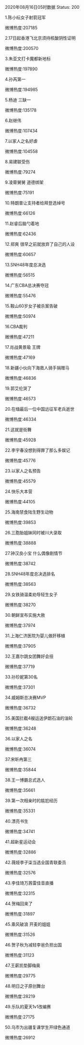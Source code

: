 2020年08月16日05时数据
Status: 200

1.陈小纭女子射箭冠军

微博热度:207185

2.17日起香港飞北京须持核酸阴性证明

微博热度:200570

3.朱亚文打卡魔都新地标

微博热度:197890

4.孙芮第一

微博热度:194985

5.杨迪 三缺一

微博热度:135178

6.赵继伟

微博热度:107434

7.以家人之名好虐

微博热度:104558

8.易建联受伤

微博热度:79274

9.凌霄舅舅 道德绑架

微博热度:75191

10.特朗普让支持者给拜登选绰号

微博热度:66126

11.赵睿后脑勺着地

微博热度:62436

12.郑爽 很早之前就放弃了自己的人设

微博热度:60657

13.SNH48年度总决选

微博热度:56515

14.广东CBA总决赛夺冠

微博热度:55476

15.鞍山60岁女子被杀案告破

微博热度:50974

16.CBA裁判

微博热度:47211

17.肖战黄景瑜 王牌

微博热度:47169

18.新疆小伙向下海救人骑手捐赠马

微博热度:46836

19.郭艾伦哭了

微博热度:46573

20.在缅最后一位中国远征军老兵逝世

微博热度:46334

21.这就是街舞

微博热度:45928

22.李宇春没想到得罪了那么多娱记

微博热度:45776

23.以家人之名预告

微博热度:45579

24.快乐大本营

微博热度:44105

25.海南禁食陆生野生动物

微博热度:39853

26.三胞胎姐妹同时被川大录取

微博热度:38888

27.钟汉良小宝 什么偶像剧情节

微博热度:38742

28.SNH48年度总决选排名

微博热度:38563

29.女铁骑温柔劝导轻生女子

微博热度:38270

30.朝鲜宣布实施大赦

微博热度:37974

31.上海仁济医院为婴儿做肝移植

微博热度:37905

32.王嘉尔跳女团舞好会扭

微博热度:37719

33.孙珍妮第30名

微博热度:37301

34.威姆斯总决赛MVP

微博热度:36732

35.美国拦截4艘运送伊朗石油的油轮

微博热度:36248

36.以家人之名

微博热度:36074

37.宋昕冉第三

微博热度:35844

38.王一博霸总式选人

微博热度:35661

39.第一次相亲时的尴尬经历

微博热度:35331

40.漂亮书生

微博热度:34741

41.超新星运动会

微博热度:32886

42.薇娅李子柒当选全国青联委员

微博热度:32576

43.李佳琦万茜雷佳音直播

微博热度:32315

44.贺梅回来了

微博热度:31897

45.乘风破浪 开麦的姐姐

微博热度:31526

46.贺子秋为减轻李爸负担出国

微博热度:31123

47.王薪凯垫脚梅奥

微博热度:29775

48.明日之子原创舞台

微博热度:28219

49.乐队的夏天1v1改编赛

微博热度:27175

50.乌市为出疆复课学生开绿色通道

微博热度:26912

